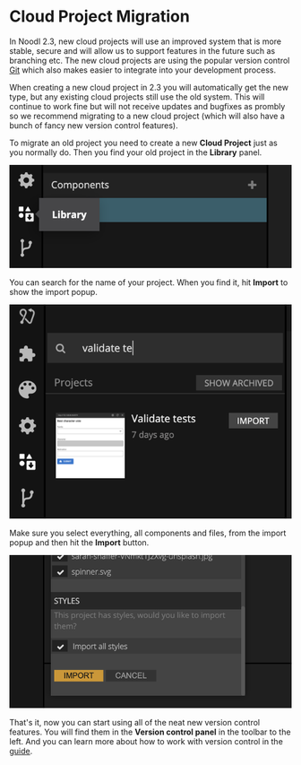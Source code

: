 # Cloud Project Migration

In Noodl 2.3, new cloud projects will use an improved system that is more stable, secure and will allow us to support features in the future such as branching etc. The new cloud projects are using the popular version control [Git](https://git-scm.com/) which also makes easier to integrate into your development process.

When creating a new cloud project in 2.3 you will automatically get the new type, but any existing cloud projects still use the old system. This will continue to work fine but will not receive updates and bugfixes as prombly so we recommend migrating to a new cloud project (which will also have a bunch of fancy new version control features). 

To migrate an old project you need to create a new **Cloud Project** just as you normally do. Then you find your old project in the **Library** panel.

![](library-panel.png ':class=img-size-m')

You can search for the name of your project. When you find it, hit **Import** to show the import popup.

![](import-project.png ':class=img-size-m')

Make sure you select everything, all components and files, from the import popup and then hit the **Import** button.

![](import-button.png ':class=img-size-l')

That's it, now you can start using all of the neat new version control features. You will find them in the **Version control panel** in the toolbar to the left. And you can learn more about how to work with version control in the [guide](guides/version-control/).





